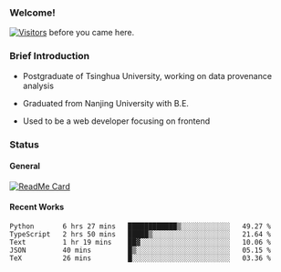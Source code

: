 ### Welcome!

[![Visitors](https://visitor-badge.laobi.icu/badge?page_id=HermitSun.HermitSun)]() before you came here.

### Brief Introduction

- Postgraduate of Tsinghua University, working on data provenance analysis

- Graduated from Nanjing University with B.E.

- Used to be a web developer focusing on frontend

### Status

#### General

[![ReadMe Card](https://github-readme-stats.hermitsun.vercel.app/api?username=HermitSun&count_private=true&show_icons=true)]()

#### Recent Works

<!--START_SECTION:waka-->
```text
Python       6 hrs 27 mins   ████████████▒░░░░░░░░░░░░   49.27 % 
TypeScript   2 hrs 50 mins   █████▒░░░░░░░░░░░░░░░░░░░   21.64 % 
Text         1 hr 19 mins    ██▓░░░░░░░░░░░░░░░░░░░░░░   10.06 % 
JSON         40 mins         █▒░░░░░░░░░░░░░░░░░░░░░░░   05.15 % 
TeX          26 mins         █░░░░░░░░░░░░░░░░░░░░░░░░   03.36 % 
```
<!--END_SECTION:waka-->
